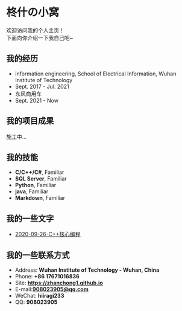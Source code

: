 # 柊什の小窝

欢迎访问我的个人主页！  
下面向你介绍一下我自己吧~

<!-- .slide -->

## 我的经历

- information engineering, School of Electrical Information, Wuhan Institute of Technology
- Sept. 2017 - Jul. 2021
- 东风商用车
- Sept. 2021 - Now

<!-- .slide -->


## 我的项目成果

施工中...

<!-- .slide -->

## 我的技能

- **C/C++/C#**, Familiar
- **SQL Server**, Familiar
- **Python**, Familiar
- **java**, Familiar
- **Markdown**, Familiar

<!-- .slide -->

## 我的一些文字
- [2020-09-26-C++核心编程](https://zhanchong1.github.io/_posts/2020-09-26-C%2B%2B%E6%A0%B8%E5%BF%83%E7%BC%96%E7%A8%8B/)

<!-- .slide -->

## 我的一些联系方式

- Address: **Wuhan Institute of Technology - Wuhan, China**
- Phone: **+86 17671016836**
- Site: **<https://zhanchong1.github.io>**
- E-mail:**[908023905@qq.com](mailto:908023905@qq.com)**
- WeChat: **hiiragi233**
- QQ: **908023905**

